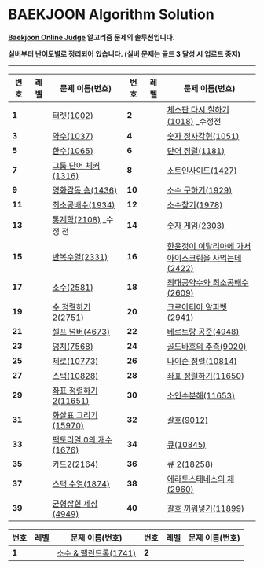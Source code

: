 # BAEKJOON Algorithm Solution

**[Baekjoon Online Judge](https://www.acmicpc.net/) 알고리즘 문제의 솔루션입니다.**

**실버부터 난이도별로 정리되어 있습니다. (실버 문제는 골드 3 달성 시 업로드 중지)**

---


| 번호   | 레벨                                                         | 문제 이름(번호)                                              | 번호   | 레벨                                                         | 문제 이름(번호)                                              |
| ------ | ------------------------------------------------------------ | ------------------------------------------------------------ | ------ | ------------------------------------------------------------ | ------------------------------------------------------------ |
| **1**  | <img src="https://static.solved.ac/tier_small/7.svg" width=15px> | [터렛(1002)](https://github.com/Jagwa7312/Algorithm-Study/tree/main/BAEKJOON/Silver/1002_%ED%84%B0%EB%A0%9B) | **2**  | <img src="https://static.solved.ac/tier_small/6.svg" width=15px> | [체스판 다시 칠하기(1018)](https://github.com/Jagwa7312/Algorithm-Study/tree/main/BAEKJOON/Silver/1018_%EC%B2%B4%EC%8A%A4%ED%8C%90%20%EB%8B%A4%EC%8B%9C%20%EC%B9%A0%ED%95%98%EA%B8%B0(%EC%88%98%EC%A0%95%20%EC%A0%84)) _수정전 |
| **3**  | <img src="https://static.solved.ac/tier_small/8.svg" width=15px> | [약수(1037)](https://github.com/Jagwa7312/Algorithm-Study/tree/main/BAEKJOON/Silver/1037_%EC%95%BD%EC%88%98) | **4**  | <img src="https://static.solved.ac/tier_small/8.svg" width=15px> | [숫자 정사각형(1051)](https://github.com/Jagwa7312/Algorithm-Study/tree/main/BAEKJOON/Silver/1051_%EC%88%AB%EC%9E%90%20%EC%A0%95%EC%82%AC%EA%B0%81%ED%98%95) |
| **5**  | <img src="https://static.solved.ac/tier_small/7.svg" width=15px> | [한수(1065)](https://github.com/Jagwa7312/Algorithm-Study/tree/main/BAEKJOON/Silver/1065_%ED%95%9C%EC%88%98) | **6**  | <img src="https://static.solved.ac/tier_small/6.svg" width=15px> | [단어 정렬(1181)](https://github.com/Jagwa7312/Algorithm-Study/tree/main/BAEKJOON/Silver/1181_%EB%8B%A8%EC%96%B4%20%EC%A0%95%EB%A0%AC) |
| **7**  | <img src="https://static.solved.ac/tier_small/6.svg" width=15px> | [그룹 단어 체커(1316)](https://github.com/Jagwa7312/Algorithm-Study/tree/main/BAEKJOON/Silver/1316_%EA%B7%B8%EB%A3%B9%20%EB%8B%A8%EC%96%B4%20%EC%B2%B4%EC%BB%A4) | **8**  | <img src="https://static.solved.ac/tier_small/6.svg" width=15px> | [소트인사이드(1427)](https://github.com/Jagwa7312/Algorithm-Study/tree/main/BAEKJOON/Silver/1427_%EC%86%8C%ED%8A%B8%EC%9D%B8%EC%82%AC%EC%9D%B4%EB%93%9C) |
| **9**  | <img src="https://static.solved.ac/tier_small/6.svg" width=15px> | [영화감독 숌(1436)](https://github.com/Jagwa7312/Algorithm-Study/tree/main/BAEKJOON/Silver/1436_%EC%98%81%ED%99%94%EA%B0%90%EB%8F%85%20%EC%88%8C) | **10** | <img src="https://static.solved.ac/tier_small/9.svg" width=15px> | [소수 구하기(1929)](https://github.com/Jagwa7312/Algorithm-Study/tree/main/BAEKJOON/Silver/1929_%EC%86%8C%EC%88%98%20%EA%B5%AC%ED%95%98%EA%B8%B0) |
| **11** | <img src="https://static.solved.ac/tier_small/6.svg" width=15px> | [최소공배수(1934)](https://github.com/Jagwa7312/Algorithm-Study/tree/main/BAEKJOON/Silver/1934_%EC%B5%9C%EC%86%8C%EA%B3%B5%EB%B0%B0%EC%88%98) | **12** | <img src="https://static.solved.ac/tier_small/7.svg" width=15px> | [소수찾기(1978)](https://github.com/Jagwa7312/Algorithm-Study/tree/main/BAEKJOON/Silver/1978_%EC%86%8C%EC%88%98%EC%B0%BE%EA%B8%B0) |
| **13** | <img src="https://static.solved.ac/tier_small/7.svg" width=15px> | [통계학(2108)](https://github.com/Jagwa7312/Algorithm-Study/tree/main/BAEKJOON/Silver/2108_%ED%86%B5%EA%B3%84%ED%95%99(%EC%88%98%EC%A0%95%20%EC%A0%84)) _수정 전 | **14** | <img src="https://static.solved.ac/tier_small/6.svg" width=15px> | [숫자 게임(2303)](https://github.com/Jagwa7312/Algorithm-Study/tree/main/BAEKJOON/Silver/2303_%EC%88%AB%EC%9E%90%20%EA%B2%8C%EC%9E%84) |
| **15** | <img src="https://static.solved.ac/tier_small/7.svg" width=15px> | [반복수열(2331)](https://github.com/Jagwa7312/Algorithm-Study/tree/main/BAEKJOON/Silver/2331_%EB%B0%98%EB%B3%B5%EC%88%98%EC%97%B4) | **16** | <img src="https://static.solved.ac/tier_small/6.svg" width=15px> | [한윤정이 이탈리아에 가서<br />아이스크림을 사먹는데(2422)](https://github.com/Jagwa7312/Algorithm-Study/tree/main/BAEKJOON/Silver/2422_%ED%95%9C%EC%9C%A4%EC%A0%95%EC%9D%B4%20%EC%9D%B4%ED%83%88%EB%A6%AC%EC%95%84%EC%97%90%20%EA%B0%80%EC%84%9C%20%EC%95%84%EC%9D%B4%EC%8A%A4%ED%81%AC%EB%A6%BC%EC%9D%84%20%EC%82%AC%EB%A8%B9%EB%8A%94%EB%8D%B0) |
| **17** | <img src="https://static.solved.ac/tier_small/6.svg" width=15px> | [소수(2581)](https://github.com/Jagwa7312/Algorithm-Study/tree/main/BAEKJOON/Silver/2581_%EC%86%8C%EC%88%98) | **18** | <img src="https://static.solved.ac/tier_small/6.svg" width=15px> | [최대공약수와 최소공배수(2609)](https://github.com/Jagwa7312/Algorithm-Study/tree/main/BAEKJOON/Silver/2609_%EC%B5%9C%EB%8C%80%EA%B3%B5%EC%95%BD%EC%88%98%EC%99%80%20%EC%B5%9C%EC%86%8C%EA%B3%B5%EB%B0%B0%EC%88%98) |
| **19** | <img src="https://static.solved.ac/tier_small/6.svg" width=15px> | [수 정렬하기 2(2751)](https://github.com/Jagwa7312/Algorithm-Study/tree/main/BAEKJOON/Silver/2751_%EC%88%98%20%EC%A0%95%EB%A0%AC%ED%95%98%EA%B8%B0%202) | **20** | <img src="https://static.solved.ac/tier_small/6.svg" width=15px> | [크로아티아 알파벳(2941)](https://github.com/Jagwa7312/Algorithm-Study/tree/main/BAEKJOON/Silver/2941_%ED%81%AC%EB%A1%9C%EC%95%84%ED%8B%B0%EC%95%84%20%EC%95%8C%ED%8C%8C%EB%B2%B3) |
| **21** | <img src="https://static.solved.ac/tier_small/6.svg" width=15px> | [셀프 넘버(4673)](https://github.com/Jagwa7312/Algorithm-Study/tree/main/BAEKJOON/Silver/4673_%EC%85%80%ED%94%84%20%EB%84%98%EB%B2%84) | **22** | <img src="https://static.solved.ac/tier_small/9.svg" width=15px> | [베르트랑 공준(4948)](https://github.com/Jagwa7312/Algorithm-Study/tree/main/BAEKJOON/Silver/4948_%EB%B2%A0%EB%A5%B4%ED%8A%B8%EB%9E%91%20%EA%B3%B5%EC%A4%80) |
| **23** | <img src="https://static.solved.ac/tier_small/6.svg" width=15px> | [덩치(7568)](https://github.com/Jagwa7312/Algorithm-Study/tree/main/BAEKJOON/Silver/7568_%EB%8D%A9%EC%B9%98) | **24** | <img src="https://static.solved.ac/tier_small/10.svg" width=15px> | [골드바흐의 추측(9020)](https://github.com/Jagwa7312/Algorithm-Study/tree/main/BAEKJOON/Silver/9020_%EA%B3%A8%EB%93%9C%EB%B0%94%ED%9D%90%EC%9D%98%20%EC%B6%94%EC%B8%A1) |
| **25** | <img src="https://static.solved.ac/tier_small/7.svg" width=15px> | [제로(10773)](https://github.com/Jagwa7312/Algorithm-Study/tree/main/BAEKJOON/Silver/10773_%EC%A0%9C%EB%A1%9C) | **26** | <img src="https://static.solved.ac/tier_small/6.svg" width=15px> | [나이순 정렬(10814)](https://github.com/Jagwa7312/Algorithm-Study/tree/main/BAEKJOON/Silver/10814_%EB%82%98%EC%9D%B4%EC%88%9C%20%EC%A0%95%EB%A0%AC) |
| **27** | <img src="https://static.solved.ac/tier_small/7.svg" width=15px> | [스택(10828)](https://github.com/Jagwa7312/Algorithm-Study/tree/main/BAEKJOON/Silver/10828_%EC%8A%A4%ED%83%9D) | **28** | <img src="https://static.solved.ac/tier_small/6.svg" width=15px> | [좌표 정렬하기(11650)](https://github.com/Jagwa7312/Algorithm-Study/tree/main/BAEKJOON/Silver/11650_%EC%A2%8C%ED%91%9C%20%EC%A0%95%EB%A0%AC%ED%95%98%EA%B8%B0) |
| **29** | <img src="https://static.solved.ac/tier_small/6.svg" width=15px> | [좌표 정렬하기 2(11651)](https://github.com/Jagwa7312/Algorithm-Study/tree/main/BAEKJOON/Silver/11651_%EC%A2%8C%ED%91%9C%20%EC%A0%95%EB%A0%AC%ED%95%98%EA%B8%B0%202) | **30** | <img src="https://static.solved.ac/tier_small/7.svg" width=15px> | [소인수분해(11653)](https://github.com/Jagwa7312/Algorithm-Study/tree/main/BAEKJOON/Silver/11653_%EC%86%8C%EC%9D%B8%EC%88%98%EB%B6%84%ED%95%B4) |
| **31** | <img src="https://static.solved.ac/tier_small/7.svg" width=15px> | [화살표 그리기(15970)](https://github.com/Jagwa7312/Algorithm-Study/tree/main/BAEKJOON/Silver/15970_%ED%99%94%EC%82%B4%ED%91%9C%20%EA%B7%B8%EB%A6%AC%EA%B8%B0) | **32** | <img src="https://static.solved.ac/tier_small/7.svg" width=15px> | [괄호(9012)](https://github.com/Jagwa7312/Algorithm-Study/tree/main/BAEKJOON/Silver/9012_%EA%B4%84%ED%98%B8) |
| **33** | <img src="https://static.solved.ac/tier_small/7.svg" width=15px> | [팩토리얼 0의 개수(1676)](https://github.com/Jagwa7312/Algorithm-Study/tree/main/BAEKJOON/Silver/1676_%ED%8C%A9%ED%86%A0%EB%A6%AC%EC%96%BC%200%EC%9D%98%20%EA%B0%9C%EC%88%98) | **34** | <img src="https://static.solved.ac/tier_small/7.svg" width=15px> | [큐(10845)](https://github.com/Jagwa7312/Algorithm-Study/tree/main/BAEKJOON/Silver/10845_%ED%81%90) |
| **35** | <img src="https://static.solved.ac/tier_small/7.svg" width=15px> | [카드2(2164)](https://github.com/Jagwa7312/Algorithm-Study/tree/main/BAEKJOON/Silver/2164_%EC%B9%B4%EB%93%9C2) | **36** | <img src="https://static.solved.ac/tier_small/7.svg" width=15px> | [큐 2(18258)](https://github.com/Jagwa7312/Algorithm-Study/tree/main/BAEKJOON/Silver/18258_%ED%81%90%202) |
| **37** | <img src="https://static.solved.ac/tier_small/8.svg" width=15px> | [스택 수열(1874)](https://github.com/Jagwa7312/Algorithm-Study/tree/main/BAEKJOON/Silver/1874_%EC%8A%A4%ED%83%9D%20%EC%88%98%EC%97%B4) | **38** | <img src="https://static.solved.ac/tier_small/7.svg" width=15px> | [에라토스테네스의 체(2960)](https://github.com/Jagwa7312/Algorithm-Study/tree/main/BAEKJOON/Silver/2960_%EC%97%90%EB%9D%BC%ED%86%A0%EC%8A%A4%ED%85%8C%EB%84%A4%EC%8A%A4%EC%9D%98%20%EC%B2%B4) |
| **39** | <img src="https://static.solved.ac/tier_small/7.svg" width=15px> | [균형잡힌 세상(4949)](https://github.com/Jagwa7312/Algorithm-Study/tree/main/BAEKJOON/Silver/4949_%EA%B7%A0%ED%98%95%EC%9E%A1%ED%9E%8C%20%EC%84%B8%EC%83%81) | **40** | <img src="https://static.solved.ac/tier_small/7.svg" width=15px> | [괄호 끼워넣기(11899)](https://github.com/Jagwa7312/Algorithm-Study/tree/main/BAEKJOON/Silver/11899_%EA%B4%84%ED%98%B8%20%EB%81%BC%EC%9B%8C%EB%84%A3%EA%B8%B0) |

| 번호  | 레벨                                                         | 문제 이름(번호)                                              | 번호  | 레벨 | 문제 이름(번호) |
| ----- | ------------------------------------------------------------ | ------------------------------------------------------------ | ----- | ---- | --------------- |
| **1** | <img src="https://static.solved.ac/tier_small/11.svg" width=15px> | [소수 & 팰린드롬(1741)](https://github.com/Jagwa7312/Algorithm-Study/tree/main/BAEKJOON/Gold/1741_%EC%86%8C%EC%88%98%26%ED%8C%B0%EB%A6%B0%EB%93%9C%EB%A1%AC) | **2** |      |                 |


